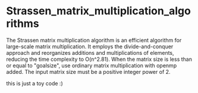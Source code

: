 # Strassen_matrix_multiplication_algorithms
The Strassen matrix multiplication algorithm is an efficient algorithm for large-scale matrix multiplication. It employs the divide-and-conquer approach and reorganizes additions and multiplications of elements, reducing the time complexity to O(n^2.81). When the matrix size is less than or equal to "goalsize", use ordinary matrix multiplication with openmp added. The input matrix size must be a positive integer power of 2.


this is just a toy code :)
